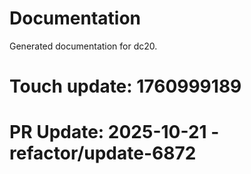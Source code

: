 # Documentation

Generated documentation for dc20.

# Touch update: 1760999189

# PR Update: 2025-10-21 - refactor/update-6872
